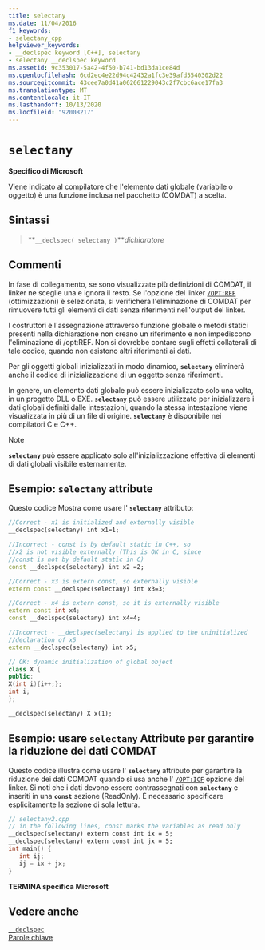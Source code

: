 ```yaml
---
title: selectany
ms.date: 11/04/2016
f1_keywords:
- selectany_cpp
helpviewer_keywords:
- __declspec keyword [C++], selectany
- selectany __declspec keyword
ms.assetid: 9c353017-5a42-4f50-b741-bd13da1ce84d
ms.openlocfilehash: 6cd2ec4e22d94c42432a1fc3e39afd5540302d22
ms.sourcegitcommit: 43cee7a0d41a062661229043c2f7cbc6ace17fa3
ms.translationtype: MT
ms.contentlocale: it-IT
ms.lasthandoff: 10/13/2020
ms.locfileid: "92008217"
---
```

# `selectany`

**Specifico di Microsoft**

Viene indicato al compilatore che l'elemento dati globale (variabile o oggetto) è una funzione inclusa nel pacchetto (COMDAT) a scelta.

## <a name="syntax"></a>Sintassi

> **`__declspec( selectany )`***dichiaratore*

## <a name="remarks"></a>Commenti

In fase di collegamento, se sono visualizzate più definizioni di COMDAT, il linker ne sceglie una e ignora il resto. Se l'opzione del linker [`/OPT:REF`](../build/reference/opt-optimizations.md) (ottimizzazioni) è selezionata, si verificherà l'eliminazione di COMDAT per rimuovere tutti gli elementi di dati senza riferimenti nell'output del linker.

I costruttori e l'assegnazione attraverso funzione globale o metodi statici presenti nella dichiarazione non creano un riferimento e non impediscono l'eliminazione di /opt:REF. Non si dovrebbe contare sugli effetti collaterali di tale codice, quando non esistono altri riferimenti ai dati.

Per gli oggetti globali inizializzati in modo dinamico, **`selectany`** eliminerà anche il codice di inizializzazione di un oggetto senza riferimenti.

In genere, un elemento dati globale può essere inizializzato solo una volta, in un progetto DLL o EXE. **`selectany`** può essere utilizzato per inizializzare i dati globali definiti dalle intestazioni, quando la stessa intestazione viene visualizzata in più di un file di origine. **`selectany`** è disponibile nei compilatori C e C++.

> [!NOTE]
> **`selectany`** può essere applicato solo all'inizializzazione effettiva di elementi di dati globali visibile esternamente.

## <a name="example-selectany-attribute"></a>Esempio: `selectany` attribute

Questo codice Mostra come usare l' **`selectany`** attributo:

```cpp
//Correct - x1 is initialized and externally visible
__declspec(selectany) int x1=1;

//Incorrect - const is by default static in C++, so
//x2 is not visible externally (This is OK in C, since
//const is not by default static in C)
const __declspec(selectany) int x2 =2;

//Correct - x3 is extern const, so externally visible
extern const __declspec(selectany) int x3=3;

//Correct - x4 is extern const, so it is externally visible
extern const int x4;
const __declspec(selectany) int x4=4;

//Incorrect - __declspec(selectany) is applied to the uninitialized
//declaration of x5
extern __declspec(selectany) int x5;

// OK: dynamic initialization of global object
class X {
public:
X(int i){i++;};
int i;
};

__declspec(selectany) X x(1);
```

## <a name="example-use-selectany-attribute-to-ensure-data-comdat-folding"></a>Esempio: usare `selectany` Attribute per garantire la riduzione dei dati COMDAT

Questo codice illustra come usare l' **`selectany`** attributo per garantire la riduzione dei dati COMDAT quando si usa anche l' [`/OPT:ICF`](../build/reference/opt-optimizations.md) opzione del linker. Si noti che i dati devono essere contrassegnati con **`selectany`** e inseriti in una **`const`** sezione (ReadOnly). È necessario specificare esplicitamente la sezione di sola lettura.

```cpp
// selectany2.cpp
// in the following lines, const marks the variables as read only
__declspec(selectany) extern const int ix = 5;
__declspec(selectany) extern const int jx = 5;
int main() {
   int ij;
   ij = ix + jx;
}
```

**TERMINA specifica Microsoft**

## <a name="see-also"></a>Vedere anche

[`__declspec`](../cpp/declspec.md)<br/>
[Parole chiave](../cpp/keywords-cpp.md)
